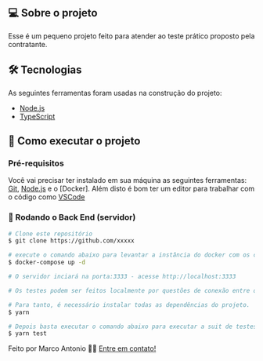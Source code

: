 ## 💻 Sobre o projeto

Esse é um pequeno projeto feito para atender ao teste prático proposto pela contratante.

## 🛠 Tecnologias

As seguintes ferramentas foram usadas na construção do projeto:

-   [Node.js][nodejs]
-   [TypeScript][typescript]

## 🚀 Como executar o projeto

### Pré-requisitos

Você vai precisar ter instalado em sua máquina as seguintes ferramentas:
[Git](https://git-scm.com), [Node.js][nodejs] e o [Docker].
Além disto é bom ter um editor para trabalhar com o código como [VSCode][vscode]

### 🎲 Rodando o Back End (servidor)

```bash
# Clone este repositório
$ git clone https://github.com/xxxxx

# execute o comando abaixo para levantar a instância do docker com os componentes necessários.
$ docker-compose up -d

# O servidor inciará na porta:3333 - acesse http://localhost:3333

# Os testes podem ser feitos localmente por questões de conexão entre o jest e o redis dentro do container.

# Para tanto, é necessário instalar todas as dependências do projeto.
$ yarn

# Depois basta executar o comando abaixo para executar a suit de testes do jest.
$ yarn test
```

Feito por Marco Antonio 👋🏽 [Entre em contato!](https://www.linkedin.com/in/marcoantonio12111992/)

[nodejs]: https://nodejs.org/
[typescript]: https://www.typescriptlang.org/
[yarn]: https://yarnpkg.com/
[vscode]: https://code.visualstudio.com/
[vceditconfig]: https://marketplace.visualstudio.com/items?itemName=EditorConfig.EditorConfig
[vceslint]: https://marketplace.visualstudio.com/items?itemName=dbaeumer.vscode-eslint
[prettier]: https://marketplace.visualstudio.com/items?itemName=esbenp.prettier-vscode
